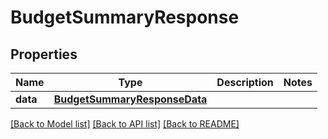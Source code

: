 # BudgetSummaryResponse

## Properties
Name | Type | Description | Notes
------------ | ------------- | ------------- | -------------
**data** | [**BudgetSummaryResponseData**](BudgetSummaryResponseData.md) |  | 

[[Back to Model list]](../README.md#documentation-for-models) [[Back to API list]](../README.md#documentation-for-api-endpoints) [[Back to README]](../README.md)


